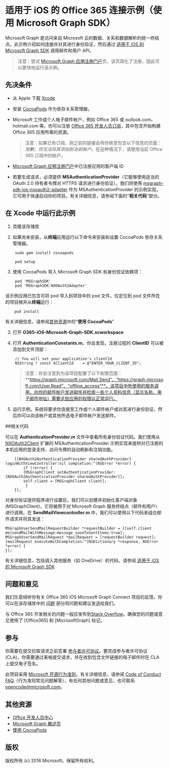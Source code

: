 ﻿# <a name="office-365-connect-sample-for-ios-using-the-microsoft-graph-sdk"></a>适用于 iOS 的 Office 365 连接示例（使用 Microsoft Graph SDK）

Microsoft Graph 是访问来自 Microsoft 云的数据、关系和数据解析的统一终结点。此示例介绍如何连接并对其进行身份验证，然后通过 [适用于 iOS 的 Microsoft Graph SDK](https://github.com/microsoftgraph/msgraph-sdk-ios) 调用邮件和用户 API。

> 注意：尝试 [Microsoft Graph 应用注册门户](https://apps.dev.microsoft.com)页，该页简化了注册，因此可以更快地运行该示例。

## <a name="prerequisites"></a>先决条件
* 从 Apple 下载 [Xcode](https://developer.apple.com/xcode/downloads/)

* 安装 [CocoaPods](https://guides.cocoapods.org/using/using-cocoapods.html) 作为依存关系管理器。
* Microsoft 工作或个人电子邮件帐户，例如 Office 365 或 outlook.com、hotmail.com 等。你可以注册 [Office 365 开发人员订阅](https://aka.ms/devprogramsignup)，其中包含开始构建 Office 365 应用所需的资源。

     > 注意：如果已有订阅，则之前的链接会将你转至包含以下信息的页面：*抱歉，你无法将其添加到当前帐户*。在这种情况下，请使用当前 Office 365 订阅中的帐户。    
* [Microsoft Graph 应用注册门户](https://apps.dev.microsoft.com)中已注册应用的客户端 ID
* 若要生成请求，必须提供 **MSAuthenticationProvider**（它能够使用适当的 OAuth 2.0 持有者令牌对 HTTPS 请求进行身份验证）。我们将使用 [msgraph-sdk-ios-nxoauth2-adapter](https://github.com/microsoftgraph/msgraph-sdk-ios-nxoauth2-adapter) 作为 MSAuthenticationProvider 的示例实现，它可用于快速启动你的项目。有关详细信息，请参阅下面的“**相关代码**”部分。


## <a name="running-this-sample-in-xcode"></a>在 Xcode 中运行此示例

1. 克隆该存储库
2. 如果尚未安装，从**终端**应用运行以下命令来安装和设置 CocoaPods 依存关系管理器。

        sudo gem install cocoapods
    
        pod setup

2. 使用 CocoaPods 导入 Microsoft Graph SDK 和身份验证依赖项：

        pod 'MSGraphSDK'
        pod 'MSGraphSDK-NXOAuth2Adapter'


 该示例应用已包含可将 pod 导入到项目中的 pod 文件。仅定位到 pod 文件所在的项目根并从**终端**运行：

        pod install

   有关详细信息，请参阅[其他资源](#AdditionalResources)中的“**使用 CocoaPods**”

3. 打开 **O365-iOS-Microsoft-Graph-SDK.xcworkspace**
4. 打开 **AuthenticationConstants.m**。你会发现，注册过程的 **ClientID** 可以被添加到文件顶部：

        // You will set your application's clientId
        NSString * const kClientId    = @"ENTER_YOUR_CLIENT_ID";

    > 注意：你会注意到为该项目配置了以下权限范围：**https://graph.microsoft.com/Mail.Send”、“https://graph.microsoft.com/User.Read”、“offline_access”**。该项目中所使用的服务调用，向你的邮件帐户发送邮件并检索一些个人资料信息（显示名称、电子邮件地址）需要这些应用的权限以正常运行。

5. 运行示例。系统将要求你连接至工作或个人邮件帐户或对其进行身份验证，然后你可以向该帐户或其他所选电子邮件帐户发送邮件。


##<a name="code-of-interest"></a>相关代码

可以在 **AuthenticationProvider.m** 文件中查看所有身份验证代码。我们使用从 [NXOAuth2Client](https://github.com/nxtbgthng/OAuth2Client) 扩展的 MSAuthenticationProvider 示例实现来提供对已注册的本机应用的登录支持、访问令牌的自动刷新和注销功能。

        [[NXOAuth2AuthenticationProvider sharedAuthProvider] loginWithViewController:nil completion:^(NSError *error) {
            if (!error) {
            [MSGraphClient setAuthenticationProvider:[NXOAuth2AuthenticationProvider sharedAuthProvider]];
            self.client = [MSGraphClient client];
             }
        }];


对身份验证提供程序进行设置后，我们可以创建并初始化客户端对象 (MSGraphClient)，它将被用于对 Microsoft Graph 服务终结点（邮件和用户）进行调用。在 **SendMailViewcontroller.m** 中，我们可以使用以下代码来组合邮件请求并将其发送：

    MSGraphUserSendMailRequestBuilder *requestBuilder = [[self.client me]sendMailWithMessage:message saveToSentItems:true];    
    MSGraphUserSendMailRequest *mailRequest = [requestBuilder request];   
    [mailRequest executeWithCompletion:^(NSDictionary *response, NSError *error) {      
    }];


有关详细信息，包括调入其他服务（如 OneDrive）的代码，请参阅 [适用于 iOS 的 Microsoft Graph SDK](https://github.com/microsoftgraph/msgraph-sdk-ios)

## <a name="questions-and-comments"></a>问题和意见

我们乐意倾听你有关 Office 365 iOS Microsoft Graph Connect 项目的反馈。你可以在该存储库中的 [问题](https://github.com/microsoftgraph/iOS-objectivec-connect-sample/issues) 部分将问题和建议发送给我们。

与 Office 365 开发相关的问题一般应发布到[Stack Overflow](http://stackoverflow.com/questions/tagged/Office365+API)。确保您的问题或意见使用了 [Office365] 和 [MicrosoftGraph] 标记。

## <a name="contributing"></a>参与
你需要在提交拉取请求之前签署 [参与者许可协议](https://cla.microsoft.com/)。要完成参与者许可协议 (CLA)，你需要通过表格提交请求，并在收到包含文件链接的电子邮件时在 CLA 上提交电子签名。

此项目采用 [Microsoft 开源行为准则](https://opensource.microsoft.com/codeofconduct/)。有关详细信息，请参阅 [Code of Conduct FAQ](https://opensource.microsoft.com/codeofconduct/faq/)（行为准则常见问题解答），有任何其他问题或意见，也可联系 [opencode@microsoft.com](mailto:opencode@microsoft.com)。

## <a name="additional-resources"></a>其他资源

* [Office 开发人员中心](http://dev.office.com/)
* [Microsoft Graph 概述页](https://graph.microsoft.io)
* [使用 CocoaPods](https://guides.cocoapods.org/using/using-cocoapods.html)

## <a name="copyright"></a>版权
版权所有 (c) 2016 Microsoft。保留所有权利。

